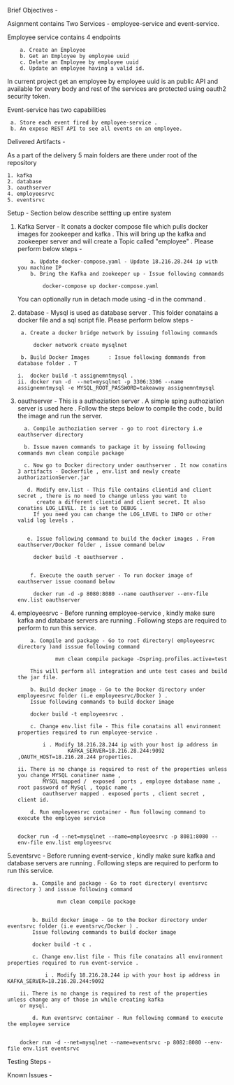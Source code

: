 Brief Objectives -  

Asignment contains Two  Services  - employee-service and event-service. 

Employee service contains 4 endpoints

        a. Create an Employee
        b. Get an Employee by employee uuid 
        c. Delete an Employee by employee uuid 
        d. Update an employee having a valid id. 

In current project get an employee by employee uuid is an public API and available for every body and rest of the services are protected using oauth2 security token.

Event-service has two capabilities

	 a. Store each event fired by employee-service .
	 b. An expose REST API to see all events on an employee.

Delivered Artifacts - 

As a part of the delivery 5 main folders are there under root of the repository 

	1. kafka
	2. database
	3. oauthserver
	4. employeesrvc
	5. eventsrvc
	
Setup - Section below describe settting up entire system 

1. Kafka Server - It conats a docker compose file which pulls docker images for zookeeper and kafka . 
   		  This will bring up the  kafka and zookeeper server and will create a Topic called "employee" . Please perform
		  below steps - 
                        
    
           a. Update docker-compose.yaml - Update 18.216.28.244 ip with you machine IP
           b. Bring the Kafka and zookeeper up - Issue following commands 
      	
	           docker-compose up docker-compose.yaml
  
   	You can optionally run in detach mode using -d in the command .

2. database - Mysql is used as database server . This folder conatains a docker file and a sql script file.  Please perform
	       below steps - 	
      
        a. Create a docker bridge network by issuing following commands 

	        docker network create mysqlnet
  
        b. Build Docker Images  	: Issue following dommands from database folder . T

	   i.  docker build -t assignemntmysql .
	   ii. docker run -d  --net=mysqlnet -p 3306:3306 --name assignemntmysql -e MYSQL_ROOT_PASSWORD=takeaway assignemntmysql
				
3. oauthserver - This is a authoziation server . A simple sping authoziation server is used here . Follow the steps below to compile the code , build the image and run the server.

         a. Compile authoziation server - go to root directory i.e oauthserver directory
      
         b. Issue maven commands to package it by issuing following commands mvn clean compile package 
		
         c. Now go to Docker directory under oauthserver . It now conatins 3 artifacts - Dockerfile , env.list and newly create     	    authorizationServer.jar
	 
          d. Modify env.list - This file contains clientid and client secret , there is no need to change unless you want to  
         	 create a different clientid and client secret. It also conatins LOG_LEVEL. It is set to DEBUG . 
     		If you need you can change the LOG_LEVEL to INFO or other valid log levels .
		
		
          e. Issue following command to build the docker images . From oauthserver/Docker folder , issue command below
		
	        docker build -t oauthserver .
		
		
           f. Execute the oauth server - To run docker image of oauthserver issue coomand below 

	        docker run -d -p 8080:8080 --name oauthserver --env-file env.list oauthserver
		
		
4.  employeesrvc - Before running employee-service , kindly make sure kafka and database servers are running . Following steps are required to perform to run this service.
	
	        a. Compile and package - Go to root directory( employeesrvc directory )and isssue following command 
			
	                mvn clean compile package -Dspring.profiles.active=test 
			
	        This will perform all integration and unte test cases and build the jar file.
			
	        b. Build docker image - Go to the Docker directory under employeesrvc folder (i.e employeesrvc/Docker ) . 
	        Issue following commands to build docker image
	
	        docker build -t employeesrvc . 
	
	        c. Change env.list file - This file conatains all environment properties required to run employee-service .
			
		        i . Modify 18.216.28.244 ip with your host ip address in 
                        KAFKA_SERVER=18.216.28.244:9092 ,OAUTH_HOST=18.216.28.244 properties.
			
		ii. There is no change is required to rest of the properties unless you change MYSQL conatiner name , 
                MYSQL mapped / 	exposed  ports , employee database name , root password of MySql , topic name , 
                oauthserver mapped . exposed ports , client secret ,  client id.
			
 	        d. Run employeesrvc container - Run following command to execute the employee service
			
		
		docker run -d --net=mysqlnet --name=employeesrvc -p 8081:8080 --env-file env.list employeesrvc

5.eventsrvc  - Before running event-service , kindly make sure kafka and database servers are running . Following steps are required to perform to run this service.
	
	        a. Compile and package - Go to root directory( eventsrvc directory ) and isssue following command 
			
	                mvn clean compile package  
			
	       			
	        b. Build docker image - Go to the Docker directory under eventsrvc folder (i.e eventsrvc/Docker ) . 
	        Issue following commands to build docker image
	
	        docker build -t c . 
	
	        c. Change env.list file - This file conatains all environment properties required to run event-service .
			
		        i . Modify 18.216.28.244 ip with your host ip address in KAFKA_SERVER=18.216.28.244:9092 
			
		ii. There is no change is required to rest of the properties unless change any of those in while creating kafka
		or mysql.
			
 	        d. Run eventsrvc container - Run following command to execute the employee service
			
		
		docker run -d --net=mysqlnet --name=eventsrvc -p 8082:8080 --env-file env.list eventsrvc

	


Testing Steps -


Known Issues - 






